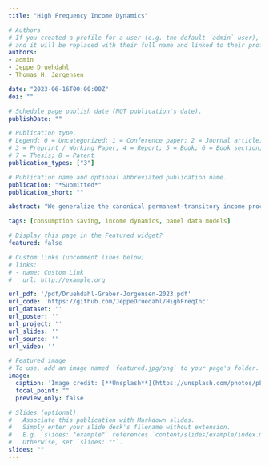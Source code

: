```yaml
---
title: "High Frequency Income Dynamics"

# Authors
# If you created a profile for a user (e.g. the default `admin` user), write the username (folder name) here 
# and it will be replaced with their full name and linked to their profile.
authors:
- admin
- Jeppe Druehdahl
- Thomas H. Jørgensen

date: "2023-06-16T00:00:00Z"
doi: ""

# Schedule page publish date (NOT publication's date).
publishDate: ""

# Publication type.
# Legend: 0 = Uncategorized; 1 = Conference paper; 2 = Journal article;
# 3 = Preprint / Working Paper; 4 = Report; 5 = Book; 6 = Book section;
# 7 = Thesis; 8 = Patent
publication_types: ["3"]

# Publication name and optional abbreviated publication name.
publication: "*Submitted*"
publication_short: "" 

abstract: "We generalize the canonical permanent-transitory income process to allow for infrequent shocks. The distribution of income growth rates can then have a discrete mass point at zero and fat tails as observed in income data. We pro- vide analytical formulas for the unconditional and conditional distributions of income growth rates and higher-order moments. We prove a set of identi- fication results and numerically validate that we can simultaneously identify the frequency, variance, and persistence of income shocks. We estimate the income process on monthly panel data of 400,000 Danish males observed over 8 years. When allowing shocks to be infrequent, the proposed income process can closely match the central features of both monthly and annual income data."

tags: [consumption saving, income dynamics, panel data models]

# Display this page in the Featured widget?
featured: false

# Custom links (uncomment lines below)
# links:
# - name: Custom Link
#   url: http://example.org

url_pdf: '/pdf/Druehdahl-Graber-Jorgensen-2023.pdf'
url_code: 'https://github.com/JeppeDruedahl/HighFreqInc'
url_dataset: ''
url_poster: ''
url_project: ''
url_slides: ''
url_source: ''
url_video: ''

# Featured image
# To use, add an image named `featured.jpg/png` to your page's folder. 
image:
  caption: 'Image credit: [**Unsplash**](https://unsplash.com/photos/pLCdAaMFLTE)'
  focal_point: ""
  preview_only: false

# Slides (optional).
#   Associate this publication with Markdown slides.
#   Simply enter your slide deck's filename without extension.
#   E.g. `slides: "example"` references `content/slides/example/index.md`.
#   Otherwise, set `slides: ""`.
slides: ""
---
```


